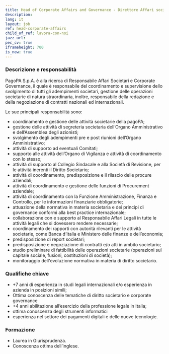 ```yaml
---
title: Head of Corporate Affairs and Governance - Direttore Affari societari
description:
lang: it
layout: job
ref: head-corporate-affairs
child_of_ref: lavora-con-noi
jazz_url: 
pec_cv: true
iframeheight: 700
is_new: true
---
```


### Descrizione e responsabilità

PagoPA S.p.A. è alla ricerca di Responsabile Affari Societari e Corporate Governance, il quale è responsabile del coordinamento e supervisione dello svolgimento di tutti gli adempimenti societari, gestione delle operazioni societarie di natura straordinaria, inoltre, responsabile della redazione e della negoziazione di contratti nazionali ed internazionali.

Le sue principali responsabilità sono:

* coordinamento e gestione delle attività societarie della pagoPA;
* gestione delle attività di segreteria societaria dell’Organo Amministrativo e dell’Assemblea degli azionisti; 
* svolgimento degli adempimenti pre e post riunioni dell’Organo Amministrativo; 
* attività di supporto ad eventuali Comitati;
* supporto alle attività dell’Organo di Vigilanza e attività di coordinamento con lo stesso; 
* attività di supporto al Collegio Sindacale e alla Società di Revisione, per le attività inerenti il Diritto Societario; 
* attività di coordinamento, predisposizione e il rilascio delle procure aziendali; 
* attività di coordinamento e gestione delle funzioni di Procurement aziendale;
* attività di coordinamento con la Funzione Amministrazione, Finanza e Controllo, per le informazioni finanziarie obbligatorie; 
* attuazione della normativa in materia societaria e dei principi di governance conformi alla best practice internazionale; 
* collaborazione con e supporto al Responsabile Affari Legali in tutte le attività legali che si dovessero rendere necessarie;
* coordinamento dei rapporti con autorità rilevanti per le attività societarie, come Banca d’Italia e Ministero delle finanze e dell’economia;
* predisposizione di report societari;
* predisposizione e negoziazione di contratti e/o atti in ambito societario;
* studio preliminare di fattibilità delle operazioni societarie (operazioni sul capitale sociale, fusioni, costituzioni di società);
* monitoraggio dell'evoluzione normativa in materia di diritto societario.

### Qualifiche chiave

* +7 anni di esperienza in studi legali internazionali e/o esperienza in azienda in posizioni simili;
* Ottima conoscenza delle tematiche di diritto societario e corporate governance
* +4 anni abilitazione all’esercizio della professione legale in Italia;
* ottima conoscenza degli strumenti informatici
* esperienza nel settore dei pagamenti digitali e delle nuove tecnologie.

### Formazione

* Laurea in Giurisprudenza.
* Conoscenza ottima dell’inglese.
